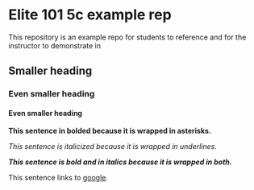 # Elite 101 5c example rep
This repository is an example repo for students to reference and for the instructor to demonstrate in

## Smaller heading

### Even smaller heading

#### Even smaller heading

**This sentence in bolded because it is wrapped in asterisks.**

_This sentence is italicized because it is wrapped in underlines._

**_This sentence is bold and in italics because it is wrapped in both._**

This sentence links to [google](https://www.google.com/).